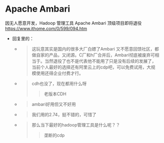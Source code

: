 
# Apache Ambari

因无人愿意开发，Hadoop 管理工具 Apache Ambari 顶级项目即将退役 https://www.ithome.com/0/599/094.htm
- 回复里的：
  * > 这玩意其实是国内的很多大厂白嫖了Ambari 又不愿意回馈社区，都做自家的产品，又闭源。C厂和h厂合并后，Ambari彻底被废弃可相当于。当然退役了也不是代表他不能用了只是没有后续的发展了，当前个人最好的选择还有阿里云上的cdp吧，可以免费试用，大规模使用还得企业付费才行。
  * > cdh也没了，现在都用什么呀
    >> 老版本CDH
  * > ambari好用但又不好用
  * > 我们用的2.74，挺不错的，可惜了
  * > 那么当下最好的hadoop管理工具是什么呢？？
    >> 垄断的cdp
